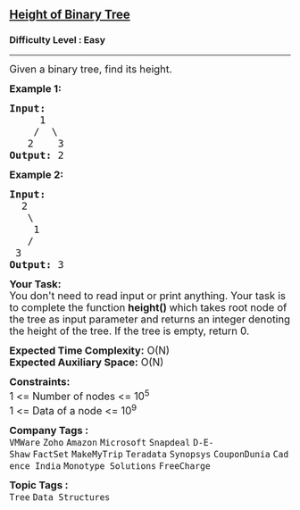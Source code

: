 <h2><a href="https://www.geeksforgeeks.org/problems/height-of-binary-tree/1?page=4&sortBy=submissions">Height of Binary Tree</a></h2><h3>Difficulty Level : Easy</h3><hr><div class="problems_problem_content__Xm_eO"><p><span style="font-size: 18px;">Given a binary tree, find its height.</span></p>
<p><span style="font-size: 18px;"><strong>Example 1:</strong></span></p>
<pre><span style="font-size: 18px;"><strong>Input:</strong>
     1
    /  \
   2    3
<strong>Output:</strong> 2</span>
</pre>
<p><span style="font-size: 18px;"><strong>Example 2:</strong></span></p>
<pre><span style="font-size: 18px;"><strong>Input:</strong>
  2
   \
    1
   /
 3
<strong>Output:</strong> 3   </span></pre>
<p><span style="font-size: 18px;"><strong>Your Task:</strong><br>You don't need to read input or print anything. Your task is to complete the function <strong>height() </strong>which takes root node of the tree as input parameter and returns an integer denoting the height of the tree. If the tree is empty, return 0.&nbsp;</span></p>
<p><span style="font-size: 18px;"><strong>Expected Time Complexity:</strong> O(N)<br><strong>Expected Auxiliary Space:</strong> O(N)</span></p>
<p><span style="font-size: 18px;"><strong>Constraints:</strong><br>1 &lt;= Number of nodes &lt;= 10<sup>5</sup><br>1 &lt;= Data of a node &lt;= 10<sup>9</sup></span></p></div><p><span style=font-size:18px><strong>Company Tags : </strong><br><code>VMWare</code>&nbsp;<code>Zoho</code>&nbsp;<code>Amazon</code>&nbsp;<code>Microsoft</code>&nbsp;<code>Snapdeal</code>&nbsp;<code>D-E-Shaw</code>&nbsp;<code>FactSet</code>&nbsp;<code>MakeMyTrip</code>&nbsp;<code>Teradata</code>&nbsp;<code>Synopsys</code>&nbsp;<code>CouponDunia</code>&nbsp;<code>Cadence India</code>&nbsp;<code>Monotype Solutions</code>&nbsp;<code>FreeCharge</code>&nbsp;<br><p><span style=font-size:18px><strong>Topic Tags : </strong><br><code>Tree</code>&nbsp;<code>Data Structures</code>&nbsp;